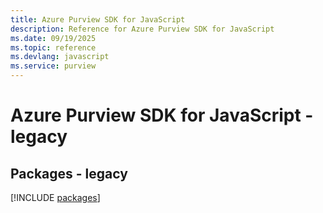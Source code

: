 ```yaml
---
title: Azure Purview SDK for JavaScript
description: Reference for Azure Purview SDK for JavaScript
ms.date: 09/19/2025
ms.topic: reference
ms.devlang: javascript
ms.service: purview
---
```

# Azure Purview SDK for JavaScript - legacy
## Packages - legacy
[!INCLUDE [packages](purview-index.md)]